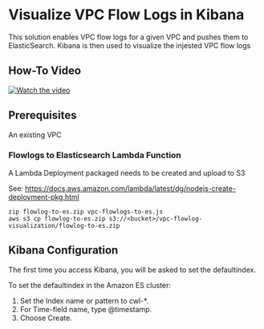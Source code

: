 # Visualize VPC Flow Logs in Kibana
This solution enables VPC flow logs for a given VPC and pushes them to ElasticSearch.
Kibana is then used to visualize the injested VPC flow logs

## How-To Video

[![Watch the video](https://img.youtube.com/vi/j4UpXDhqK6M/maxresdefault.jpg)](https://youtu.be/j4UpXDhqK6M)

## Prerequisites
An existing VPC

### Flowlogs to Elasticsearch Lambda Function

A Lambda Deployment packaged needs to be created and upload to S3

See: https://docs.aws.amazon.com/lambda/latest/dg/nodejs-create-deployment-pkg.html

```
zip flowlog-to-es.zip vpc-flowlogs-to-es.js
aws s3 cp flowlog-to-es.zip s3://<bucket>/vpc-flowlog-visualization/flowlog-to-es.zip
```

## Kibana Configuration

The first time you access Kibana, you will be asked to set the defaultindex.

To set the defaultindex in the Amazon ES cluster:

1. Set the Index name or pattern to cwl-*.
2. For Time-field name, type @timestamp.
3. Choose Create.
